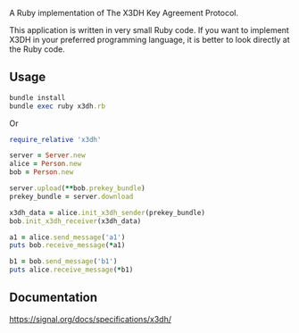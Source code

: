 A Ruby implementation of The X3DH Key Agreement Protocol.

This application is written in very small Ruby code. If you want to implement X3DH in your preferred programming language, it is better to look directly at the Ruby code.

## Usage

```ruby
bundle install
bundle exec ruby x3dh.rb
```

Or

```ruby
require_relative 'x3dh'

server = Server.new
alice = Person.new
bob = Person.new

server.upload(**bob.prekey_bundle)
prekey_bundle = server.download

x3dh_data = alice.init_x3dh_sender(prekey_bundle)
bob.init_x3dh_receiver(x3dh_data)

a1 = alice.send_message('a1')
puts bob.receive_message(*a1)

b1 = bob.send_message('b1')
puts alice.receive_message(*b1)
```

## Documentation

https://signal.org/docs/specifications/x3dh/

